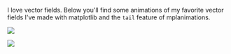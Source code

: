 I love vector fields. Below you'll find some animations of my favorite vector fields I've made with matplotlib and the `tail` feature of mplanimations.

![](VectorField1.gif)

![](VectorField2.gif)
